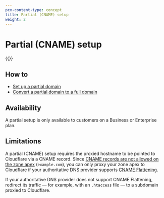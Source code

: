 ```yaml
---
pcx-content-type: concept
title: Partial (CNAME) setup
weight: 2
---
```


# Partial (CNAME) setup

{{<render file="_partial-setup-definition.md">}}

## How to

*   [Set up a partial domain](/dns/setup/)
*   [Convert a partial domain to a full domain](/dns/convert-partial-to-full/)

## Availability

A partial setup is only available to customers on a Business or Enterprise plan.

## Limitations

A partial (CNAME) setup requires the proxied hostname to be pointed to Cloudflare via a CNAME record. Since [CNAME records are not allowed on the zone apex](https://datatracker.ietf.org/doc/html/rfc1912#section-2.4) (`example.com`), you can only proxy your zone apex to Cloudflare if your authoritative DNS provider supports [CNAME Flattening](/dns/additional-options/cname-flattening/).

If your authoritative DNS provider does not support CNAME Flattening, redirect its traffic — for example, with an `.htaccess` file — to a subdomain proxied to Cloudflare.
